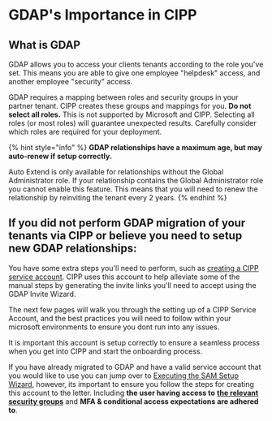 # GDAP's Importance in CIPP

## What is GDAP

GDAP allows you to access your clients tenants according to the role you've set. This means you are able to give one employee "helpdesk" access, and another employee "security" access.

GDAP requires a mapping between roles and security groups in your partner tenant. CIPP creates these groups and mappings for you. **Do not select all roles.** This is not supported by Microsoft and CIPP. Selecting all roles (or most roles) will guarantee unexpected results. Carefully consider which roles are required for your deployment.

{% hint style="info" %}
**GDAP relationships have a maximum age, but may auto-renew if setup correctly.**

Auto Extend is only available for relationships without the Global Administrator role. If your relationship contains the Global Administrator role you cannot enable this feature. This means that you will need to renew the relationship by reinviting the tenant every 2 years.
{% endhint %}

## **If you did not perform GDAP migration of your tenants via CIPP or believe you need to setup new GDAP relationships:**

You have some extra steps you'll need to perform, such as [creating a CIPP service account](creating-the-cipp-service-account-gdap-ready.md). CIPP uses this account to help alleviate some of the manual steps by generating the invite links you'll need to accept using the GDAP Invite Wizard.&#x20;

The next few pages will walk you through the setting up of a CIPP Service Account, and the best practices you will need to follow within your microsoft environments to ensure you dont run into any issues.&#x20;

It is important this account is setup correctly to ensure a seamless process when you get into CIPP and start the onboarding process.

If you have already migrated to GDAP and have a valid service account that you would like to use you can jump over to [Executing the SAM Setup Wizard](../installation/executing-the-sam-setup-wizard.md), however, its important to ensure you follow the steps for creating this account to the letter. Including **the user having access to** [**the relevant security groups**](recommended-roles.md)  and **MFA & conditional access expectations are adhered to**.
